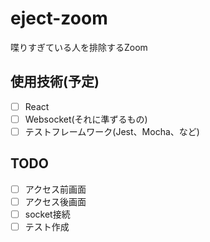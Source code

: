 # eject-zoom  
  
喋りすぎている人を排除するZoom  
  
## 使用技術(予定)  
  
- [ ] React
- [ ] Websocket(それに準ずるもの)
- [ ] テストフレームワーク(Jest、Mocha、など)

## TODO

- [ ] アクセス前画面  
- [ ] アクセス後画面  
- [ ] socket接続
- [ ] テスト作成

